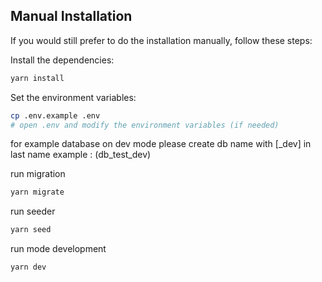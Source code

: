 ## Manual Installation

If you would still prefer to do the installation manually, follow these steps:

Install the dependencies:

```bash
yarn install
```

Set the environment variables:

```bash
cp .env.example .env
# open .env and modify the environment variables (if needed)
```

for example database on dev mode
please create db name with [_dev] in last name example : (db_test_dev)

run migration

```bash
yarn migrate
```

run seeder

```bash
yarn seed
```

run mode development

```bash
yarn dev
```
